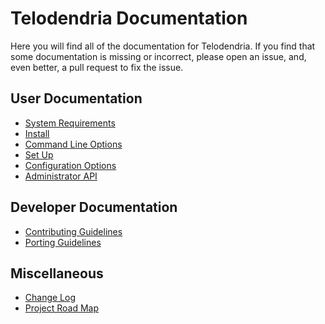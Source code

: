 # Telodendria Documentation

Here you will find all of the documentation for Telodendria. If you
find that some documentation is missing or incorrect, please open an
issue, and, even better, a pull request to fix the issue.

## User Documentation

- [System Requirements](user/requirements.md)
- [Install](user/install.md)
- [Command Line Options](user/cmd.md)
- [Set Up](user/setup.md)
- [Configuration Options](user/config.md)
- [Administrator API](user/admin.md)

## Developer Documentation

- [Contributing Guidelines](CONTRIBUTING.md)
- [Porting Guidelines](dev/ports.md)

## Miscellaneous

- [Change Log](CHANGELOG.md)
- [Project Road Map](ROADMAP.md)


